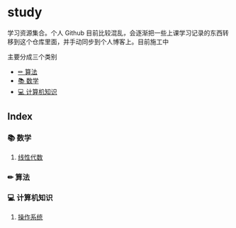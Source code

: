 # study

学习资源集合。个人 Github 目前比较混乱，会逐渐把一些上课学习记录的东西转移到这个仓库里面，并手动同步到个人博客上。目前施工中

主要分成三个类别

- [✏ 算法](http://ecr23.me/algorithm/)
- [📚 数学](http://ecr23.me/math/)
- [💻 计算机知识](https://github.com/ECer23/study/tree/master/computer%20science)

## Index

### 📚 数学

1. [线性代数](http://ecr23.me/math/linear-algebra/)

### ✏ 算法

### 💻 计算机知识

1. [操作系统](https://github.com/ECer23/study/blob/master/computer%20science/%E6%93%8D%E4%BD%9C%E7%B3%BB%E7%BB%9F.md)


